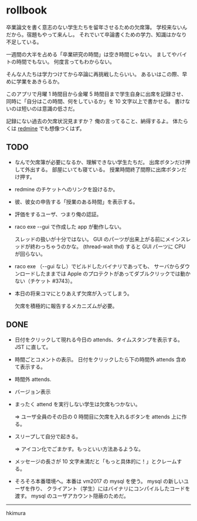 # rollbook

卒業論文を書く意志のない学生たちを留年させるための欠席簿。
学校来ないんだから。宿題もやって来んし。
それでいて卒論書くための学力、知識はかなり不足している。

一週間の大半を占める「卒業研究の時間」は空き時間じゃない。
ましてやバイトの時間でもない。
何度言ってもわからない。

そんな人たちは学力つけてから卒論に再挑戦したらいい。
あるいはこの際、早めに学業をあきらるか。

このアプリで月曜 1 時間目から金曜 5 時間目まで学生自身に出席を記録させ、
同時に「自分はこの時間、何をしているか」を 10 文字以上で書かせる。
書けないのは短いのは意識の低さだ。

記録にない過去の欠席状況見ますか？ 俺の言ってること、納得するよ。
体たらくは
[redmine](https://redmine.melt.kyutech.ac.jp)
でも想像つくはず。

## TODO

* なんで欠席簿が必要になるか、理解できない学生たちだ。
  出席ボタンだけ押して外出する。
  部屋にいても寝ている。
  授業時間終了間際に出席ボタンだけ押す。

* redmine のチケットへのリンクを設けるか。

* 彼、彼女の申告する「授業のある時間」を表示する。

* 評価をするユーザ、つまり俺の認証。

* raco exe --gui で作成した app が動作しない。

  スレッドの扱いが十分ではない。
  GUI のパーツが出来上がる前にメインスレッドが終わっちゃうのかな。
  (thread-wait thd) すると GUI パーツに CPU が回らない。

* raco exe （--gui なし）でビルドしたバイナリであっても、
  サーバからダウンロードしたままでは
  Apple のプロテクトがあってダブルクリックでは動かない（チケット #3743）。

* 本日の将来コマにとりあえず欠席が入ってしまう。

  欠席を積極的に報告するメカニズムが必要。

## DONE

* 日付をクリックして現れる今日の attends、タイムスタンプを表示する。
  JST に直して。

* 時間ごとコメントの表示。
  日付をクリックしたら下の時間外 attends 含めて表示する。

* 時間外 attends.

* バージョン表示

* まったく attend を実行しない学生は欠席もつかない。

  &rArr; ユーザ全員のその日の 0 時間目に欠席を入れるボタンを attends 上に作る。

* スリープして自分で起きる。

  &rArr; アイコン化でごまかす。もっといい方法あるような。

* メッセージの長さが 10 文字未満だと「もっと具体的に！」とクレームする。

* そろそろ本番環境へ。本番は vm2017 の mysql を使う。
  mysql の新しいユーザを作り、
  クライアント（学生）にはバイナリにコンパイルしたコードを渡す。
  mysql のユーザアカウント隠蔽のためだ。

---
hkimura
